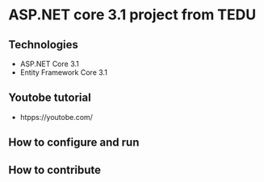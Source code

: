 # ASP.NET core 3.1 project from TEDU
## Technologies 
- ASP.NET Core 3.1
- Entity Framework Core 3.1
## Youtobe tutorial
- htpps://youtobe.com/
## How to configure and run
## How to contribute